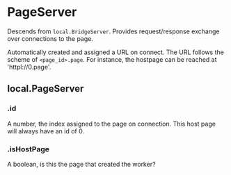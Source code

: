 PageServer
==========

Descends from `local.BridgeServer`. Provides request/response exchange over connections to the page.

Automatically created and assigned a URL on connect. The URL follows the scheme of `<page_id>.page`. For instance, the hostpage can be reached at 'httpl://0.page'.

## local.PageServer

### .id

A number, the index assigned to the page on connection. This host page will always have an id of 0.

### .isHostPage

A boolean, is this the page that created the worker?
